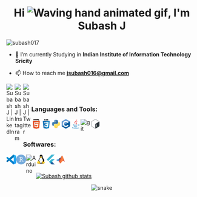 <h1 align="center">Hi <img src="https://raw.githubusercontent.com/nixin72/nixin72/master/wave.gif" 
         alt="Waving hand animated gif"
         height="45"
         width="45" />, I'm Subash J</h1>

<p align="left"> <img src="https://komarev.com/ghpvc/?username=subash017&label=Profile%20views&color=0e75b6&style=flat" alt="subash017" /> </p>

- 🔭 I’m currently Studying in **Indian Institute of Information Technology Sricity**

- 📫 How to reach me **jsubash016@gmail.com**
<p align="left">
<a href="https://linkedin.com/in/subash-j-74875b191" target="_blank"><img align="left" alt="Subash J | LinkedIn" width="22px" src="https://raw.githubusercontent.com/rahuldkjain/github-profile-readme-generator/master/src/images/icons/Social/linked-in-alt.svg" /></a>
<a href="https://instagram.com/subash017/" target="_blank"><img align="left" alt="Subash J | Instagram" width="22px" src="https://raw.githubusercontent.com/rahuldkjain/github-profile-readme-generator/master/src/images/icons/Social/instagram.svg" /></a>
<a href="https://twitter.com/subashjayakuma2" target="_blank"><img align="left" alt="Subash J | Twitter" width="22px" src="https://raw.githubusercontent.com/rahuldkjain/github-profile-readme-generator/master/src/images/icons/Social/twitter.svg" /></a>
</p>
<br />
<br />

### Languages and Tools:

<a href="https://www.w3.org/html/" target="_blank"><img align="left" alt="HTML5" width="26px" src="https://raw.githubusercontent.com/github/explore/80688e429a7d4ef2fca1e82350fe8e3517d3494d/topics/html/html.png" /></a>
<a href="https://www.w3schools.com/css/" target="_blank"><img align="left" alt="CSS3" width="26px" src="https://raw.githubusercontent.com/github/explore/80688e429a7d4ef2fca1e82350fe8e3517d3494d/topics/css/css.png" /></a>
<a href="https://www.python.org" target="_blank"> <img align="left" alt="Python" width="26px" src="https://raw.githubusercontent.com/devicons/devicon/master/icons/python/python-original.svg"/> </a>
<a href="https://www.cprogramming.com/" target="_blank"> <img align="left" alt="C" width="26px" src="https://raw.githubusercontent.com/devicons/devicon/master/icons/c/c-original.svg"/> </a>
<a href="https://www.java.com" target="_blank"> <img align="left" alt="Java" width="26px" src="https://raw.githubusercontent.com/devicons/devicon/master/icons/java/java-original.svg"/> </a>
<a href="https://git-scm.com/" target="_blank"> <img align="left" alt="git" width="26px" src="https://www.vectorlogo.zone/logos/git-scm/git-scm-icon.svg"/> </a>
<a href="https://bash.com/" target="_blank"> <img align="left" alt="bash" width="26px" src="https://raw.githubusercontent.com/devicons/devicon/master/icons/bash/bash-original.svg"/> </a>

<br />
<br />

### Softwares:

<img align="left" alt="Visual Studio Code" width="26px" src="https://raw.githubusercontent.com/github/explore/80688e429a7d4ef2fca1e82350fe8e3517d3494d/topics/visual-studio-code/visual-studio-code.png" />
<a href="https://www.rstudio.com" target="_blank"> <img align="left" alt="rstudio" width="26px" src="https://raw.githubusercontent.com/devicons/devicon/master/icons/rstudio/rstudio-original.svg"/> </a> 
<a href="https://www.arduino.cc/" target="_blank"> <img align="left" alt="Arduino" width="26px" src="https://cdn.worldvectorlogo.com/logos/arduino-1.svg"/> </a> 
<a href="https://www.linux.org" target="_blank"> <img align="left" alt="Linux" width="26px" src="https://raw.githubusercontent.com/devicons/devicon/master/icons/linux/linux-original.svg"/> </a>
<a href="https://www.flutter.com" target="_blank"> <img align="left" alt="Flutter" width="26px" src="https://raw.githubusercontent.com/devicons/devicon/master/icons/flutter/flutter-original.svg"/> </a>
<a href="https://www.matlab.com" target="_blank"> <img align="left" alt="Matalb" width="26px" src="https://raw.githubusercontent.com/devicons/devicon/master/icons/matlab/matlab-original.svg"/> </a>


<br />
<br />

[![Subash github stats](https://github-readme-stats.vercel.app/api?username=subash017&include_all_commits=true&count_private=true&show_icons=true&line_height=20&title_color=FFFFFF&icon_color=FFFFFF&text_color=FFFFFF&bg_color=0D1117)](https://github.com/anuraghazra/github-readme-stats)

<p align="center">
  <img src="https://github.com/ishikkkkaaaa/ishikkkkaaaa/raw/output/github-contribution-grid-snake.svg" alt="snake"></center>
</p>
